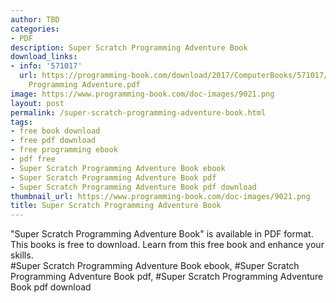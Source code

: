 ```yaml
---
author: TBD
categories:
- PDF
description: Super Scratch Programming Adventure Book
download_links:
- info: '571017'
  url: https://programming-book.com/download/2017/ComputerBooks/571017/Super Scratch
    Programming Adventure.pdf
image: https://www.programming-book.com/doc-images/9021.png
layout: post
permalink: /super-scratch-programming-adventure-book.html
tags:
- free book download
- free pdf download
- free programming ebook
- pdf free
- Super Scratch Programming Adventure Book ebook
- Super Scratch Programming Adventure Book pdf
- Super Scratch Programming Adventure Book pdf download
thumbnail_url: https://www.programming-book.com/doc-images/9021.png
title: Super Scratch Programming Adventure Book
---
```


 
<div class="item-desc text-justify">
  "Super Scratch Programming Adventure Book" is available in PDF format. This books is free to download. Learn from this free book and enhance your skills.
  <br>
  #Super Scratch Programming Adventure Book ebook, #Super Scratch Programming Adventure Book pdf, #Super Scratch Programming Adventure Book pdf download
</div>
